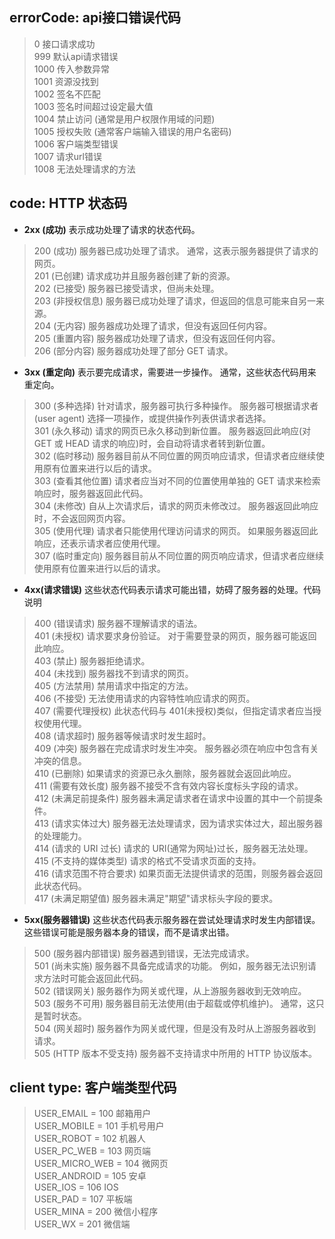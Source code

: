 
## errorCode: api接口错误代码

> 0    接口请求成功  
> 999  默认api请求错误   
> 1000 传入参数异常  
> 1001 资源没找到  
> 1002 签名不匹配  
> 1003 签名时间超过设定最大值  
> 1004 禁止访问 (通常是用户权限作用域的问题)  
> 1005 授权失败 (通常客户端输入错误的用户名密码)   
> 1006 客户端类型错误  
> 1007 请求url错误  
> 1008 无法处理请求的方法  


## code: HTTP 状态码

- **2xx (成功)** 表示成功处理了请求的状态代码。

> 200 (成功) 服务器已成功处理了请求。 通常，这表示服务器提供了请求的网页。  
> 201 (已创建) 请求成功并且服务器创建了新的资源。  
> 202 (已接受) 服务器已接受请求，但尚未处理。  
> 203 (非授权信息) 服务器已成功处理了请求，但返回的信息可能来自另一来源。  
> 204 (无内容) 服务器成功处理了请求，但没有返回任何内容。  
> 205 (重置内容) 服务器成功处理了请求，但没有返回任何内容。  
> 206 (部分内容) 服务器成功处理了部分 GET 请求。  
 


- **3xx (重定向)** 表示要完成请求，需要进一步操作。 通常，这些状态代码用来重定向。

> 300 (多种选择) 针对请求，服务器可执行多种操作。 服务器可根据请求者 (user agent) 选择一项操作，或提供操作列表供请求者选择。  
> 301 (永久移动) 请求的网页已永久移动到新位置。 服务器返回此响应(对 GET 或 HEAD 请求的响应)时，会自动将请求者转到新位置。  
> 302 (临时移动) 服务器目前从不同位置的网页响应请求，但请求者应继续使用原有位置来进行以后的请求。  
> 303 (查看其他位置) 请求者应当对不同的位置使用单独的 GET 请求来检索响应时，服务器返回此代码。  
> 304 (未修改) 自从上次请求后，请求的网页未修改过。 服务器返回此响应时，不会返回网页内容。  
> 305 (使用代理) 请求者只能使用代理访问请求的网页。 如果服务器返回此响应，还表示请求者应使用代理。  
> 307 (临时重定向) 服务器目前从不同位置的网页响应请求，但请求者应继续使用原有位置来进行以后的请求。  


- **4xx(请求错误)** 这些状态代码表示请求可能出错，妨碍了服务器的处理。代码 说明

> 400 (错误请求) 服务器不理解请求的语法。  
> 401 (未授权) 请求要求身份验证。 对于需要登录的网页，服务器可能返回此响应。  
> 403 (禁止) 服务器拒绝请求。  
> 404 (未找到) 服务器找不到请求的网页。  
> 405 (方法禁用) 禁用请求中指定的方法。  
> 406 (不接受) 无法使用请求的内容特性响应请求的网页。  
> 407 (需要代理授权) 此状态代码与 401(未授权)类似，但指定请求者应当授权使用代理。  
> 408 (请求超时) 服务器等候请求时发生超时。  
> 409 (冲突) 服务器在完成请求时发生冲突。 服务器必须在响应中包含有关冲突的信息。  
> 410 (已删除) 如果请求的资源已永久删除，服务器就会返回此响应。  
> 411 (需要有效长度) 服务器不接受不含有效内容长度标头字段的请求。   
> 412 (未满足前提条件) 服务器未满足请求者在请求中设置的其中一个前提条件。  
> 413 (请求实体过大) 服务器无法处理请求，因为请求实体过大，超出服务器的处理能力。  
> 414 (请求的 URI 过长) 请求的 URI(通常为网址)过长，服务器无法处理。   
> 415 (不支持的媒体类型) 请求的格式不受请求页面的支持。   
> 416 (请求范围不符合要求) 如果页面无法提供请求的范围，则服务器会返回此状态代码。   
> 417 (未满足期望值) 服务器未满足"期望"请求标头字段的要求。   



- **5xx(服务器错误)** 这些状态代码表示服务器在尝试处理请求时发生内部错误。 这些错误可能是服务器本身的错误，而不是请求出错。
> 500 (服务器内部错误) 服务器遇到错误，无法完成请求。  
> 501 (尚未实施) 服务器不具备完成请求的功能。 例如，服务器无法识别请求方法时可能会返回此代码。  
> 502 (错误网关) 服务器作为网关或代理，从上游服务器收到无效响应。    
> 503 (服务不可用) 服务器目前无法使用(由于超载或停机维护)。 通常，这只是暂时状态。  
> 504 (网关超时) 服务器作为网关或代理，但是没有及时从上游服务器收到请求。  
> 505 (HTTP 版本不受支持) 服务器不支持请求中所用的 HTTP 协议版本。  

 


## client type: 客户端类型代码

> USER_EMAIL = 100  邮箱用户  
> USER_MOBILE = 101   手机号用户  
> USER_ROBOT = 102   机器人  
> USER_PC_WEB = 103   网页端  
> USER_MICRO_WEB = 104   微网页  
> USER_ANDROID = 105   安卓  
> USER_IOS = 106   IOS  
> USER_PAD = 107   平板端  
> USER_MINA = 200   微信小程序  
> USER_WX = 201   微信端  



